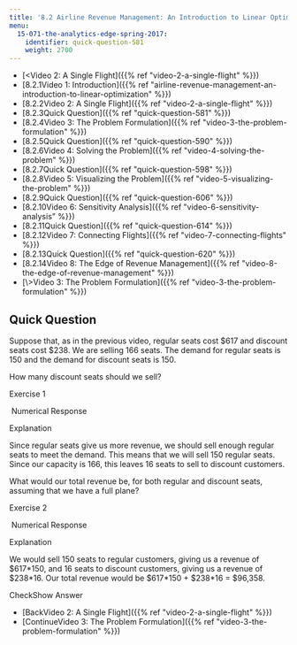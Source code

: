 ```yaml
---
title: '8.2 Airline Revenue Management: An Introduction to Linear Optimization '
menu:
  15-071-the-analytics-edge-spring-2017:
    identifier: quick-question-581
    weight: 2700
---
```

*   [<Video 2: A Single Flight]({{% ref "video-2-a-single-flight" %}})
*   [8.2.1Video 1: Introduction]({{% ref "airline-revenue-management-an-introduction-to-linear-optimization" %}})
*   [8.2.2Video 2: A Single Flight]({{% ref "video-2-a-single-flight" %}})
*   [8.2.3Quick Question]({{% ref "quick-question-581" %}})
*   [8.2.4Video 3: The Problem Formulation]({{% ref "video-3-the-problem-formulation" %}})
*   [8.2.5Quick Question]({{% ref "quick-question-590" %}})
*   [8.2.6Video 4: Solving the Problem]({{% ref "video-4-solving-the-problem" %}})
*   [8.2.7Quick Question]({{% ref "quick-question-598" %}})
*   [8.2.8Video 5: Visualizing the Problem]({{% ref "video-5-visualizing-the-problem" %}})
*   [8.2.9Quick Question]({{% ref "quick-question-606" %}})
*   [8.2.10Video 6: Sensitivity Analysis]({{% ref "video-6-sensitivity-analysis" %}})
*   [8.2.11Quick Question]({{% ref "quick-question-614" %}})
*   [8.2.12Video 7: Connecting Flights]({{% ref "video-7-connecting-flights" %}})
*   [8.2.13Quick Question]({{% ref "quick-question-620" %}})
*   [8.2.14Video 8: The Edge of Revenue Management]({{% ref "video-8-the-edge-of-revenue-management" %}})
*   [\\>Video 3: The Problem Formulation]({{% ref "video-3-the-problem-formulation" %}})

Quick Question
--------------

Suppose that, as in the previous video, regular seats cost $617 and discount seats cost $238. We are selling 166 seats. The demand for regular seats is 150 and the demand for discount seats is 150.

How many discount seats should we sell?

Exercise 1

&nbsp;Numerical Response&nbsp;

Explanation

Since regular seats give us more revenue, we should sell enough regular seats to meet the demand. This means that we will sell 150 regular seats. Since our capacity is 166, this leaves 16 seats to sell to discount customers.

What would our total revenue be, for both regular and discount seats, assuming that we have a full plane?

Exercise 2

&nbsp;Numerical Response&nbsp;

Explanation

We would sell 150 seats to regular customers, giving us a revenue of $617\*150, and 16 seats to discount customers, giving us a revenue of $238\*16. Our total revenue would be $617\*150 + $238\*16 = $96,358.

CheckShow Answer

*   [BackVideo 2: A Single Flight]({{% ref "video-2-a-single-flight" %}})
*   [ContinueVideo 3: The Problem Formulation]({{% ref "video-3-the-problem-formulation" %}})